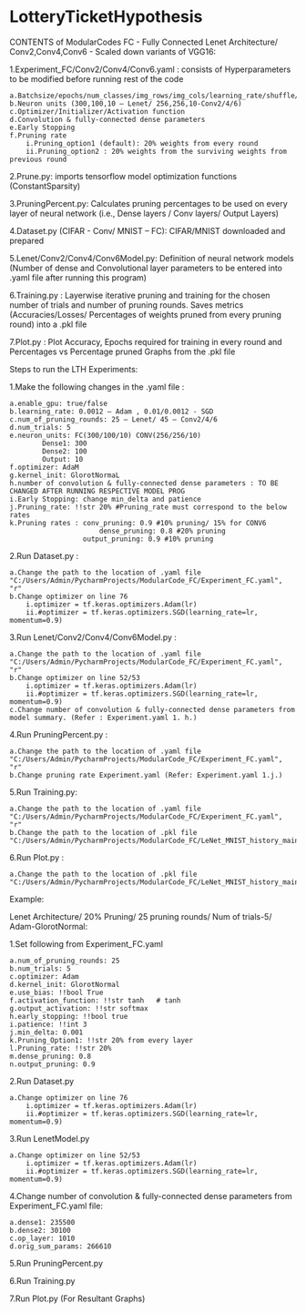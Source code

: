 # LotteryTicketHypothesis

CONTENTS of ModularCodes FC - Fully Connected Lenet Architecture/ Conv2,Conv4,Conv6 - Scaled down variants of VGG16: 

1.Experiment_FC/Conv2/Conv4/Conv6.yaml : consists of Hyperparameters to be modified before running rest of the code

	a.Batchsize/epochs/num_classes/img_rows/img_cols/learning_rate/shuffle/num_of_pruning_rounds/num_trials
	b.Neuron units (300,100,10 – Lenet/ 256,256,10-Conv2/4/6)
	c.Optimizer/Initializer/Activation function
	d.Convolution & fully-connected dense parameters 
	e.Early Stopping
	f.Pruning rate
		i.Pruning_option1 (default): 20% weights from every round 
		ii.Pruning_option2 : 20% weights from the surviving weights from previous round

2.Prune.py: imports tensorflow model optimization functions (ConstantSparsity)

3.PruningPercent.py: Calculates pruning percentages to be used on every layer of neural network (i.e., Dense layers / Conv layers/ Output Layers)

4.Dataset.py (CIFAR - Conv/ MNIST – FC): CIFAR/MNIST downloaded and prepared

5.Lenet/Conv2/Conv4/Conv6Model.py: Definition of neural network models (Number of dense and Convolutional layer parameters to be entered into .yaml file after running this program)

6.Training.py : Layerwise iterative pruning and training for the chosen number of trials and number of pruning rounds. Saves metrics (Accuracies/Losses/ Percentages of weights pruned from every pruning round) into a .pkl file

7.Plot.py : Plot Accuracy, Epochs required for training in every round and Percentages vs Percentage pruned Graphs from the .pkl file




Steps to run the LTH Experiments:
 
1.Make the following changes in the .yaml file : 

	a.enable_gpu: true/false
	b.learning_rate: 0.0012 – Adam , 0.01/0.0012 - SGD
	c.num_of_pruning_rounds: 25 – Lenet/ 45 – Conv2/4/6
	d.num_trials: 5
	e.neuron_units: FC(300/100/10) CONV(256/256/10)
  			Dense1: 300 
  			Dense2: 100
  			Output: 10
	f.optimizer: AdaM
	g.kernel_init: GlorotNormaL
	h.number of convolution & fully-connected dense parameters : TO BE CHANGED AFTER RUNNING RESPECTIVE MODEL PROG
	i.Early Stopping: change min_delta and patience 
	j.Pruning_rate: !!str 20% #Pruning_rate must correspond to the below rates
	k.Pruning rates : conv_pruning: 0.9 #10% pruning/ 15% for CONV6
                          dense_pruning: 0.8 #20% pruning  
	                  output_pruning: 0.9 #10% pruning 

                      
2.Run Dataset.py : 

	a.Change the path to the location of .yaml file "C:/Users/Admin/PycharmProjects/ModularCode_FC/Experiment_FC.yaml", "r"
	b.Change optimizer on line 76
		i.optimizer = tf.keras.optimizers.Adam(lr)	
		ii.#optimizer = tf.keras.optimizers.SGD(learning_rate=lr, momentum=0.9)

3.Run Lenet/Conv2/Conv4/Conv6Model.py : 

	a.Change the path to the location of .yaml file "C:/Users/Admin/PycharmProjects/ModularCode_FC/Experiment_FC.yaml", "r"
	b.Change optimizer on line 52/53
		i.optimizer = tf.keras.optimizers.Adam(lr)	
		ii.#optimizer = tf.keras.optimizers.SGD(learning_rate=lr, momentum=0.9)
	c.Change number of convolution & fully-connected dense parameters from model summary. (Refer : Experiment.yaml 1. h.)

4.Run PruningPercent.py : 

	a.Change the path to the location of .yaml file "C:/Users/Admin/PycharmProjects/ModularCode_FC/Experiment_FC.yaml", "r"
	b.Change pruning rate Experiment.yaml (Refer: Experiment.yaml 1.j.)

5.Run Training.py:

	a.Change the path to the location of .yaml file "C:/Users/Admin/PycharmProjects/ModularCode_FC/Experiment_FC.yaml", "r"
	b.Change the path to the location of .pkl file "C:/Users/Admin/PycharmProjects/ModularCode_FC/LeNet_MNIST_history_main_Experiment.pkl"

6.Run Plot.py : 

	a.Change the path to the location of .pkl file "C:/Users/Admin/PycharmProjects/ModularCode_FC/LeNet_MNIST_history_main_Experiment.pkl"


Example:

Lenet Architecture/ 20% Pruning/ 25 pruning rounds/ Num of trials-5/ Adam-GlorotNormal: 

1.Set following from Experiment_FC.yaml

	a.num_of_pruning_rounds: 25
	b.num_trials: 5
	c.optimizer: Adam
	d.kernel_init: GlorotNormal
	e.use_bias: !!bool True
	f.activation_function: !!str tanh   # tanh
	g.output_activation: !!str softmax
	h.early_stopping: !!bool true
	i.patience: !!int 3
	j.min_delta: 0.001
	k.Pruning_Option1: !!str 20% from every layer
	l.Pruning_rate: !!str 20% 
	m.dense_pruning: 0.8 
	n.output_pruning: 0.9

2.Run Dataset.py

	a.Change optimizer on line 76
		i.optimizer = tf.keras.optimizers.Adam(lr)	
		ii.#optimizer = tf.keras.optimizers.SGD(learning_rate=lr, momentum=0.9)

3.Run LenetModel.py

	a.Change optimizer on line 52/53
		i.optimizer = tf.keras.optimizers.Adam(lr)	
		ii.#optimizer = tf.keras.optimizers.SGD(learning_rate=lr, momentum=0.9)

4.Change number of convolution & fully-connected dense parameters from Experiment_FC.yaml file:

	a.dense1: 235500
	b.dense2: 30100
	c.op_layer: 1010
	d.orig_sum_params: 266610
	
5.Run PruningPercent.py

6.Run Training.py

7.Run Plot.py (For Resultant Graphs)

